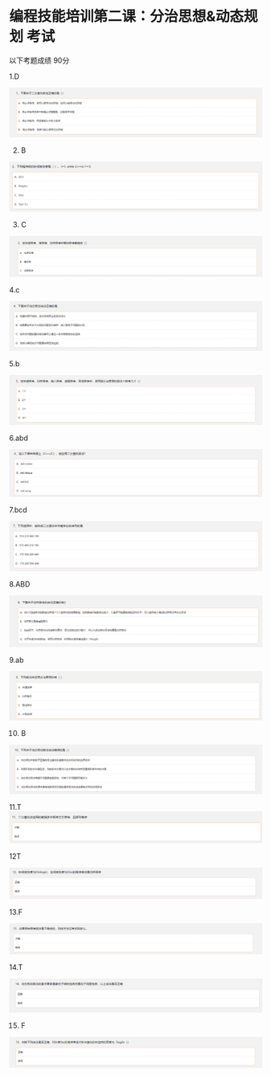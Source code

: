 # 编程技能培训第二课：分治思想&动态规划 考试

以下考题成绩 90分

1.D

![1581583124351](./assets/1581583124351.png)



2. B

![1581583155751](./assets/1581583155751.png)



3. C

![1581583185605](./assets/1581583185605.png)



4.c

![1581583207735](./assets/1581583207735.png)



5.b

![1581583230970](./assets/1581583230970.png)



6.abd

![1581583249646](./assets/1581583249646.png)



7.bcd

![1581583410889](./assets/1581583410889.png)



8.ABD

![1581583430883](./assets/1581583430883.png)



9.ab

![1581583448161](./assets/1581583448161.png)

10.  B

![1581583463570](./assets/1581583463570.png)



11.T![1581583709896](./assets/1581583709896.png)



12T

![1581583734822](./assets/1581583734822.png)



13.F

![1581583748695](./assets/1581583748695.png)



14.T

![1581583762505](./assets/1581583762505.png)



15. F

![1581583776904](./assets/1581583776904.png)
